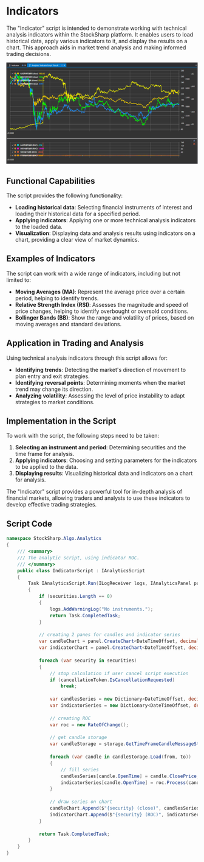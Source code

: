 # Indicators

The "Indicator" script is intended to demonstrate working with technical analysis indicators within the StockSharp platform. It enables users to load historical data, apply various indicators to it, and display the results on a chart. This approach aids in market trend analysis and making informed trading decisions.

![hydra_analitics_indicator](../../../../images/hydra_analitics_indicator.png)

## Functional Capabilities

The script provides the following functionality:

- **Loading historical data**: Selecting financial instruments of interest and loading their historical data for a specified period.
- **Applying indicators**: Applying one or more technical analysis indicators to the loaded data.
- **Visualization**: Displaying data and analysis results using indicators on a chart, providing a clear view of market dynamics.

## Examples of Indicators

The script can work with a wide range of indicators, including but not limited to:

- **Moving Averages (MA)**: Represent the average price over a certain period, helping to identify trends.
- **Relative Strength Index (RSI)**: Assesses the magnitude and speed of price changes, helping to identify overbought or oversold conditions.
- **Bollinger Bands (BB)**: Show the range and volatility of prices, based on moving averages and standard deviations.

## Application in Trading and Analysis

Using technical analysis indicators through this script allows for:

- **Identifying trends**: Detecting the market's direction of movement to plan entry and exit strategies.
- **Identifying reversal points**: Determining moments when the market trend may change its direction.
- **Analyzing volatility**: Assessing the level of price instability to adapt strategies to market conditions.

## Implementation in the Script

To work with the script, the following steps need to be taken:

1. **Selecting an instrument and period**: Determining securities and the time frame for analysis.
2. **Applying indicators**: Choosing and setting parameters for the indicators to be applied to the data.
3. **Displaying results**: Visualizing historical data and indicators on a chart for analysis.

The "Indicator" script provides a powerful tool for in-depth analysis of financial markets, allowing traders and analysts to use these indicators to develop effective trading strategies.

## Script Code

```cs
namespace StockSharp.Algo.Analytics
{
	/// <summary>
	/// The analytic script, using indicator ROC.
	/// </summary>
	public class IndicatorScript : IAnalyticsScript
	{
		Task IAnalyticsScript.Run(ILogReceiver logs, IAnalyticsPanel panel, SecurityId[] securities, DateTime from, DateTime to, IStorageRegistry storage, IMarketDataDrive drive, StorageFormats format, TimeSpan timeFrame, CancellationToken cancellationToken)
		{
			if (securities.Length == 0)
			{
				logs.AddWarningLog("No instruments.");
				return Task.CompletedTask;
			}

			// creating 2 panes for candles and indicator series
			var candleChart = panel.CreateChart<DateTimeOffset, decimal>();
			var indicatorChart = panel.CreateChart<DateTimeOffset, decimal>();

			foreach (var security in securities)
			{
				// stop calculation if user cancel script execution
				if (cancellationToken.IsCancellationRequested)
					break;

				var candlesSeries = new Dictionary<DateTimeOffset, decimal>();
				var indicatorSeries = new Dictionary<DateTimeOffset, decimal>();

				// creating ROC
				var roc = new RateOfChange();

				// get candle storage
				var candleStorage = storage.GetTimeFrameCandleMessageStorage(security, timeFrame, drive, format);

				foreach (var candle in candleStorage.Load(from, to))
				{
					// fill series
					candlesSeries[candle.OpenTime] = candle.ClosePrice;
					indicatorSeries[candle.OpenTime] = roc.Process(candle).GetValue<decimal>();
				}

				// draw series on chart
				candleChart.Append($"{security} (close)", candlesSeries.Keys, candlesSeries.Values);
				indicatorChart.Append($"{security} (ROC)", indicatorSeries.Keys, indicatorSeries.Values);
			}

			return Task.CompletedTask;
		}
	}
}
```